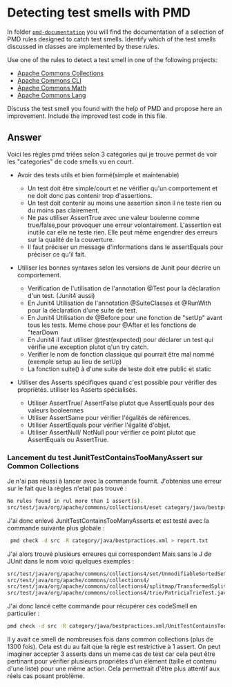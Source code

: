 # Detecting test smells with PMD

In folder [`pmd-documentation`](../pmd-documentation) you will find the documentation of a selection of PMD rules designed to catch test smells.
Identify which of the test smells discussed in classes are implemented by these rules.

Use one of the rules to detect a test smell in one of the following projects:

- [Apache Commons Collections](https://github.com/apache/commons-collections)
- [Apache Commons CLI](https://github.com/apache/commons-cli)
- [Apache Commons Math](https://github.com/apache/commons-math)
- [Apache Commons Lang](https://github.com/apache/commons-lang)

Discuss the test smell you found with the help of PMD and propose here an improvement.
Include the improved test code in this file.

## Answer

Voici les règles pmd triées selon 3 catégories qui je trouve permet de voir les "categories" de code smells vu en court.

- Avoir des tests utils et bien formé(simple et maintenable)
  - Un test doit être simple/court et ne vérifier qu'un comportement et ne doit donc pas contenir trop d'assertions.
  - Un test doit contenir au moins une assertion sinon il ne teste rien ou du moins pas clairement.
  - Ne pas utiliser AssertTrue avec une valeur boulenne comme true/false,pour provoquer une erreur volontairement. L'assertion est inutile car elle ne teste rien. Elle peut même engendrer des erreurs sur la qualité de la couverture.
  - Il faut préciser un message d'informations dans le assertEquals pour préciser ce qu'il fait.

- Utiliser les bonnes syntaxes selon les versions de Junit pour décrire un comportement.
  - Verification de l'utilisation de l'annotation @Test pour la déclaration d'un test. (Junit4 aussi)
  - En Junit4 Utilisation de l'annotation @SuiteClasses et @RunWith pour la déclaration d'une suite de test.
  - En Junit4 Utilisation de @Before pour une fonction de "setUp" avant tous les tests. Meme chose pour @After et les fonctions de "tearDown
  - En Junit4 il faut utiliser @test(expected) pour déclarer un test qui vérifie une exception plutot q'un try catch.
  - Verifier le nom de fonction classique qui pourrait être mal nommé (exemple setup au lieu de setUp)
  - La fonction suite() à d'une suite de teste doit etre public et static

- Utiliser des Asserts spécifiques quand c'est possible pour vérifier des propriétés. utiliser les Asserts spécialisés.
  - Utiliser AssertTrue/ AssertFalse plutot que AssertEquals pour des valeurs booleennes
  - Utiliser AssertSame pour vérifier l'égalités de références.
  - Utiliser AssertEquals pour vérifier l'égalité d'objet.
  - Utiliser AssertNull/ NotNull pour vérifier ce point plutot que AssertEquals ou AssertTrue.

### Lancement du test JunitTestContainsTooManyAssert sur Common Collections

Je n'ai pas réussi à lancer avec la commande fournit. J'obtenias une erreur sur le fait que la règles n'etait pas trouvé :

```bash
No rules found in rul more than 1 assert(s).
src/test/java/org/apache/commons/collections4/eset category/java/bestpractices.xml/JUnitTestContainsTooManyAsserts
```

J'ai donc enlevé JunitTestContainsTooManyAsserts et est testé avec la commande suivante plus globale :

```bash
 pmd check -d src -R category/java/bestpractices.xml > report.txt
```

J'ai alors trouvé plusieurs erreures qui correspondent Mais sans le J de JUnit dans le nom voici quelques exemples :

```bash
src/test/java/org/apache/commons/collections4/set/UnmodifiableSortedSetTest.java:82: UnitTestContainsTooManyAsserts: Unit tests should not contain more than 1 assert(s). more than 1 assert(s).
src/test/java/org/apache/commons/collections4/
src/test/java/org/apache/commons/collections4/splitmap/TransformedSplitMapTest.java:101: UnitTestContainsTooManyAsserts: Unit tests should not contain more than 1 assert(s).
src/test/java/org/apache/commons/collections4/trie/PatriciaTrieTest.java:65: UnitTestContainsTooManyAsserts: Unit tests should not contain more than 1 assert(s).

```

J'ai donc lancé cette commande pour récupérer ces codeSmell en particulier :

```bash
pmd check -d src -R category/java/bestpractices.xml/UnitTestContainsTooManyAsserts > report.txt
```

Il y avait ce smell de nombreuses fois dans common collections (plus de 1300 fois).
Cela est du au fait que la règle est restrictive à 1 assert. On peut imaginer accepter 3 asserts dans un meme cas de test car cela peut être pertinant pour vérifier plusieurs propriétes d'un élément (taille et contenu d'une liste) pour une même action. Cela permettrait d'être plus attentif aux réels cas posant problème.
